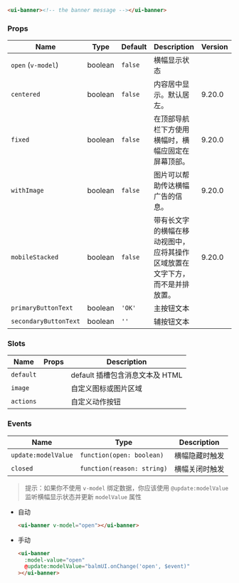 ```html
<ui-banner><!-- the banner message --></ui-banner>
```

### Props

| Name                  | Type    | Default | Description                                                                  | Version |
| --------------------- | ------- | ------- | ---------------------------------------------------------------------------- | ------- |
| `open` (`v-model`)    | boolean | `false` | 横幅显示状态                                                                 |         |
| `centered`            | boolean | `false` | 内容居中显示。默认居左。                                                     | 9.20.0  |
| `fixed`               | boolean | `false` | 在顶部导航栏下方使用横幅时，横幅应固定在屏幕顶部。                           | 9.20.0  |
| `withImage`           | boolean | `false` | 图片可以帮助传达横幅广告的信息。                                             | 9.20.0  |
| `mobileStacked`       | boolean | `false` | 带有长文字的横幅在移动视图中，应将其操作区域放置在文字下方，而不是并排放置。 | 9.20.0  |
| `primaryButtonText`   | boolean | `'OK'`  | 主按钮文本                                                                   |         |
| `secondaryButtonText` | boolean | `''`    | 辅按钮文本                                                                   |         |

### Slots

| Name      | Props | Description                     |
| --------- | ----- | ------------------------------- |
| `default` |       | default 插槽包含消息文本及 HTML |
| `image`   |       | 自定义图标或图片区域            |
| `actions` |       | 自定义动作按钮                  |

### Events

| Name                | Type                       | Description    |
| ------------------- | -------------------------- | -------------- |
| `update:modelValue` | `function(open: boolean)`  | 横幅隐藏时触发 |
| `closed`            | `function(reason: string)` | 横幅关闭时触发 |

> 提示：如果你不使用 `v-model` 绑定数据，你应该使用 `@update:modelValue` 监听横幅显示状态并更新 `modelValue` 属性

- 自动

  ```html
  <ui-banner v-model="open"></ui-banner>
  ```

- 手动

  ```html
  <ui-banner
    :model-value="open"
    @update:modelValue="balmUI.onChange('open', $event)"
  ></ui-banner>
  ```
